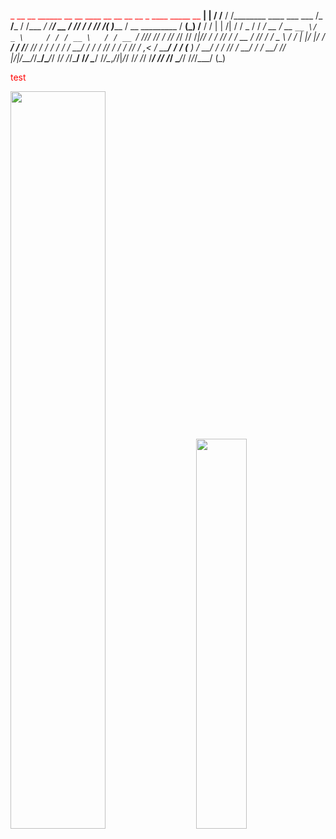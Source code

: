 <span style="color: red">_       __     __                             ______         __      __   ____  __ __  __ __ _          ____             _____ __        __</span>
| |     / /__  / /________  ____ ___  ___     /_  __/___     / /___ _/ /__/ __ \/ // / / // /( )_____   / __ \_________  / __(_) /__     / /
| | /| / / _ \/ / ___/ __ \/ __ `__ \/ _ \     / / / __ \   / / __ `/ //_/ /_/ / // /_/ // /_|// ___/  / /_/ / ___/ __ \/ /_/ / / _ \   / / 
| |/ |/ /  __/ / /__/ /_/ / / / / / /  __/    / / / /_/ /  / / /_/ / ,< / ____/__  __/__  __/ (__  )  / ____/ /  / /_/ / __/ / /  __/  /_/  
|__/|__/\___/_/\___/\____/_/ /_/ /_/\___/    /_/  \____/  /_/\__,_/_/|_/_/      /_/    /_/   /____/  /_/   /_/   \____/_/ /_/_/\___/  (_)   
                                                                                                                                            
                                                                                                                                            

<span style="color: red">test</span>

<div class='container'>
<img style="height: auto; width: 55%;" class="img" src="https://github-readme-stats.vercel.app/api?username=lakP44&show_icons=true&theme=blue-green" />
&nbsp;
&nbsp;
<img style="height: auto; width: 40%;" class="img" src="https://github-readme-stats.vercel.app/api/top-langs/?username=lakP44&theme=blue-green&langs_count=8&layout=compact" /></div>
</div>

<!--**lakP44/lakP44** is a ✨ _special_ ✨ repository because its `README.md` (this file) appears on your GitHub profile.

Here are some ideas to get you started:

- 🔭 I’m currently working on ...
- 🌱 I’m currently learning ...
- 👯 I’m looking to collaborate on ...
- 🤔 I’m looking for help with ...
- 💬 Ask me about ...
- 📫 How to reach me: ...
- 😄 Pronouns: ...
- ⚡ Fun fact: ...
-->
